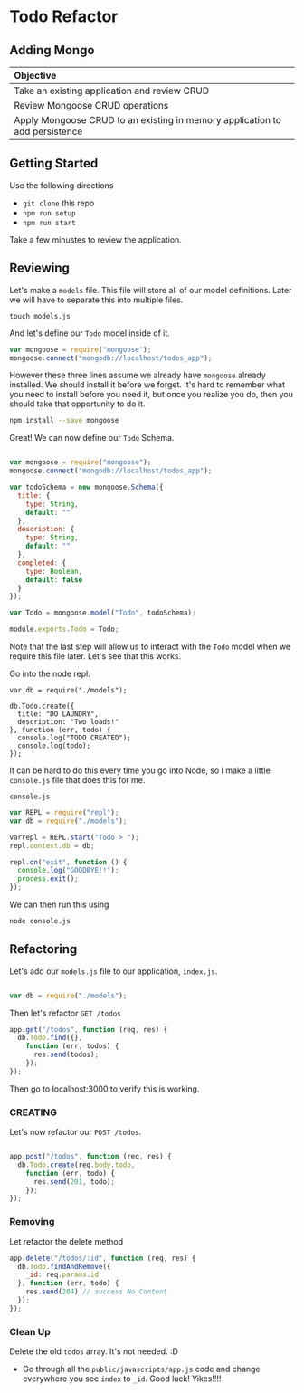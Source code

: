 # Todo Refactor
## Adding Mongo

| Objective |
| :----- |
| Take an existing application and review CRUD |
| Review Mongoose CRUD operations |
| Apply Mongoose CRUD to an existing in memory application to add persistence |

## Getting Started

Use the following directions

* `git clone` this repo
* `npm run setup`
* `npm run start`

Take a few minustes to review the application.

## Reviewing

Let's make a `models` file. This file will store all of our model definitions. Later we will have to separate this into multiple files.

```
touch models.js
```

And let's define our `Todo` model inside of it.


```javascript
var mongoose = require("mongoose");
mongoose.connect("mongodb://localhost/todos_app");

```

However these three lines assume we already have `mongoose` already installed. We should install it before we forget. It's hard to remember what you need to install before you need it, but once you realize you do, then you should take that opportunity to do it.

```bash
npm install --save mongoose
```


Great! We can now define our `Todo` Schema.


```javascript

var mongoose = require("mongoose");
mongoose.connect("mongodb://localhost/todos_app");

var todoSchema = new mongoose.Schema({
  title: {
    type: String,
    default: ""
  },
  description: {
    type: String,
    default: ""
  },
  completed: {
    type: Boolean,
    default: false
  }
});

var Todo = mongoose.model("Todo", todoSchema);

module.exports.Todo = Todo;
```

Note that the last step will allow us to interact with the `Todo` model when we require this file later. Let's see that this works.

Go into the node repl.


```
var db = require("./models");

db.Todo.create({
  title: "DO LAUNDRY",
  description: "Two loads!"
}, function (err, todo) {
  console.log("TODO CREATED");
  console.log(todo);
});
```

It can be hard to do this every time you go into Node, so I make a little `console.js` file that does this for me.

`console.js`

```javascript
var REPL = require("repl");
var db = require("./models");

varrepl = REPL.start("Todo > ");
repl.context.db = db;

repl.on("exit", function () {
  console.log("GOODBYE!!");
  process.exit();
});
```

We can then run this using 

```bash
node console.js
```

## Refactoring

Let's add our `models.js` file to our application, `index.js`.


```javascript

var db = require("./models");

```

Then let's refactor `GET /todos`

```javascript
app.get("/todos", function (req, res) {
  db.Todo.find({},
    function (err, todos) {
      res.send(todos);
    });
});
```

Then go to localhost:3000 to verify this is working.

### CREATING

Let's now refactor our `POST /todos`.

```javascript

app.post("/todos", function (req, res) {
  db.Todo.create(req.body.todo, 
    function (err, todo) {
      res.send(201, todo);
    });
});

```

### Removing

Let refactor the delete method


```javascript
app.delete("/todos/:id", function (req, res) {
  db.Todo.findAndRemove({
    _id: req.params.id
  }, function (err, todo) {
    res.send(204) // success No Content
  });
});
```

### Clean Up

Delete the old `todos` array. It's not needed. :D

* Go through all the `public/javascripts/app.js` code and change everywhere you see `index` to `_id`. Good luck! Yikes!!!!

























